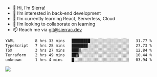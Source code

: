 - 👋 Hi, I’m Sierra!
- 👀 I’m interested in back-end development
- 🌱 I’m currently learning React, Serverless, Cloud
- 💞️ I’m looking to collaborate on learning
- 📫 Reach me via git@sierrac.dev

<!--START_SECTION:waka-->

```txt
YAML         8 hrs 33 mins   ████████░░░░░░░░░░░░░░░░░   31.77 %
TypeScript   7 hrs 28 mins   ███████░░░░░░░░░░░░░░░░░░   27.73 %
TSX          3 hrs 27 mins   ███▒░░░░░░░░░░░░░░░░░░░░░   12.84 %
Terraform    2 hrs 49 mins   ██▓░░░░░░░░░░░░░░░░░░░░░░   10.44 %
unknown      1 hrs 4 mins    █░░░░░░░░░░░░░░░░░░░░░░░░   03.94 %
```

<!--END_SECTION:waka-->


![](https://hit.yhype.me/github/profile?user_id=7351311)
